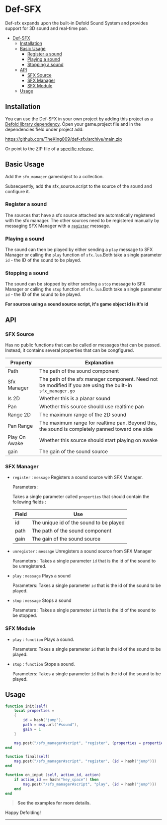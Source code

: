 # Def-SFX

Def-sfx expands upon the built-in Defold Sound System and provides support for 3D sound and real-time pan.

- [Def-SFX](#def-sfx)
  - [Installation](#installation)
  - [Basic Usage](#basic-usage)
    - [Register a sound](#register-a-sound)
    - [Playing a sound](#playing-a-sound)
    - [Stopping a sound](#stopping-a-sound)
  - [API](#api)
    - [SFX Source](#sfx-source)
    - [SFX Manager](#sfx-manager)
    - [SFX Module](#sfx-module)
  - [Usage](#usage)

## Installation

You can use the Def-SFX in your own project by adding this project as a [Defold library dependency](http://www.defold.com/manuals/libraries/). Open your game.project file and in the dependencies field under project add:

https://github.com/TheKing009/def-sfx/archive/main.zip

Or point to the ZIP file of a [specific release](https://github.com/TheKing009/def-sfx/releases).

## Basic Usage

Add the ```sfx_manager``` gameobject to a collection.

Subsequently, add the sfx_source.script to the source of the sound and configure it.

### Register a sound

The sources that have a sfx source attached are automatically registered with the sfx manager. The other sources need to be registered manually by messaging SFX Manager with a [```register```](#sfx-manager) message.

### Playing a sound

The sound can then be played by either sending a ```play``` message to SFX Manager or calling the ```play``` function of ```sfx.lua```.Both take a single parameter ```id``` - the ID of the sound to be played.

### Stopping a sound

The sound can be stopped by either sending a ```stop``` message to SFX Manager or calling the ```stop``` function of ```sfx.lua```.Both take a single parameter ```id``` - the ID of the sound to be played.

**For sources using a sound source script, it's game object id is it's id**

## API

### SFX Source

Has no public functions that can be called or messages that can be passed. Instead, it contains several properties that can be congfigured.

|Property |Explanation|
|------|-----------------------------------------|
| Path | The path of the sound component         |
|Sfx Manager|The path of the sfx manager component. Need not be modified if you are using the built-in ```sfx_manager.go```|
|Is 2D|Whether this is a planar sound|
|Pan|Whether this source should use realtime pan|
|Range 2D| The maximum range of the 2D sound|
|Pan Range| The maximum range for realtime pan. Beyond this, the sound is completely panned toward one side|
|Play On Awake|Whether this source should start playing on awake|
| gain | The gain of the sound source            |

### SFX Manager

- ```register``` : ```message```
    Registers a sound source with SFX Manager.

    Parameters :

    Takes a single parameter called ```properties``` that should contain the following fields : 

    |Field |Use|
    |------|-----------------------------------------|
    | id   | The unique id of the sound to be played |
    | path | The path of the sound component         |
    | gain | The gain of the sound source            |

- ```unregister``` : ```message``` Unregisters a sound source from SFX Manager

  Parameters :
  Takes a single parameter ```id``` that is the id of the sound to be unregistered.

- ```play``` : ```message``` Plays a sound

    Parameters:
    Takes a single parameter ```id``` that is the id of the sound to be played.

- ```stop``` : ```message``` Stops a sound

    Parameters :
    Takes a single parameter ```id``` that is the id of the sound to be stopped.

### SFX Module

- ```play``` : ```function``` Plays a sound.
  
    Parameters:
    Takes a single parameter ```id``` that is the id of the sound to be played.

- ```stop``` : ```function``` Stops a sound.
  
    Parameters:
    Takes a single parameter ```id``` that is the id of the sound to be played.

## Usage

```lua
function init(self)
    local properties = 
    {
        id = hash("jump"),
        path = msg.url("#sound"),
        gain = 1
    }

    msg.post("/sfx_manager#script", "register", {properties = properties})
end

function final(self) 
    msg.post("/sfx_manager#script", "register", {id = hash("jump")})
end

function on_input (self, action_id, action)
    if action_id == hash("key_space") then
        msg.post("/sfx_manager#script", "play", {id = hash("jump")})
    end
end
```

> **See the examples for more details.**

Happy Defolding!

---
